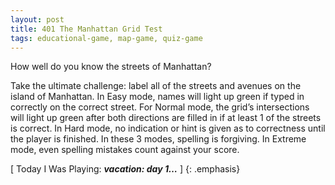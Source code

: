 ```yaml
---
layout: post
title: 401 The Manhattan Grid Test
tags: educational-game, map-game, quiz-game
---
```

How well do you know the streets of Manhattan?

Take the ultimate challenge: label all of the streets and avenues on the island of Manhattan. In Easy mode, names will light up green if typed in correctly on the correct street.  For Normal mode, the grid’s intersections will light up green after both directions are filled in if at least 1 of the streets is correct.  In Hard mode, no indication or hint is given as to correctness until the player is finished. In these 3 modes, spelling is forgiving.  In Extreme mode, even spelling mistakes count against your score.

[ Today I Was Playing: ***vacation: day 1…*** ]
{: .emphasis}